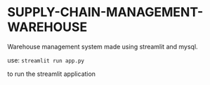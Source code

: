 # SUPPLY-CHAIN-MANAGEMENT-WAREHOUSE

Warehouse management system made using streamlit and mysql.

use:
```streamlit run app.py```

to run the streamlit application
